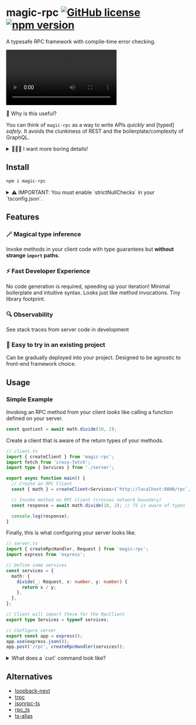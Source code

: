 
# magic-rpc [![GitHub license](https://img.shields.io/badge/license-MIT-blue.svg)](https://github.com/abhayvatsa/magic-rpc/blob/master/LICENSE) [![npm version](https://img.shields.io/npm/v/magic-rpc.svg?style=flat)](https://www.npmjs.com/package/magic-rpc)

A typesafe RPC framework with compile-time error checking.

![![magic-rpc-demo](https://user-images.githubusercontent.com/15083292/126031170-0f884932-52f8-4484-86be-2db1b9b3fa61.gif)](https://user-images.githubusercontent.com/15083292/124224599-d2c79700-daba-11eb-8e79-b35dbce50ef8.mp4)

🤔 Why is this useful?

You can think of `magic-rpc` as a way to write APIs _quickly_ and [typed]
_safely_. It avoids the clunkiness of REST and the boilerplate/complexity of
GraphQL.

<details>

<summary>👩🏼‍🏫 I want more boring details!</summary>

**Motivation:**

It helps to have correctness guarantees from your compiler when writing your
programs. This is applicable when writing client-server applications, but
requires some tooling to achieve.

To this end, we can use an RPC client that is aware of the return type of the
server response. We will encode the _data type_ and _error type_ into the return
type of an RPC method. The client will _infer_ the type of the RPC
method enabling the compiler to know about data and error types. The compiler
will enforce appropriate error handling on the client: providing us
strongly-typed client-server code.

**Inspiration:**

This project is loosely based on
[JSON RPC](https://www.jsonrpc.org/specification).

Our error propagation is inspired by
[Rust's Result type](https://doc.rust-lang.org/std/result/), which returns a
tuple of `Result<T, E>` from a function. Here `T` is your data type and `E` is
your error type.

</details>

## Install

```bash
npm i magic-rpc
```

<details>

<summary>
⚠️ IMPORTANT: You must enable `strictNullChecks` in your `tsconfig.json`.
</summary>

Typescript currently has a
[bug](https://github.com/microsoft/TypeScript/issues/10564), making type
narrowing only work when `strictNullChecks` is turned on.

```jsonc
// tsconfig.json
{
  // ...
  "compilerOptions": {
    // ...
    "strictNullChecks": true
  }
}
```

</details>

## Features

### 🪄 Magical type inference

Invoke methods in your client code with type guarantees but **without strange
`import` paths**.

### ⚡️ Fast Developer Experience

No code generation is required, speeding up your iteration! Minimal boilerplate
and intuitive syntax. Looks just like method invocations. Tiny library
footprint.

### 🔍 Observability

See stack traces from server code in development

### 🚧 Easy to try in an existing project

Can be gradually deployed into your project.
Designed to be agnostic to front-end framework choice.

## Usage

### Simple Example

Invoking an RPC method from your client _looks_ like calling a function defined
on your server.

```typescript
const quotient = await math.divide(10, 2);
```

Create a client that is aware of the return types of your methods.

```typescript
// client.ts
import { createClient } from 'magic-rpc';
import fetch from 'cross-fetch';
import type { Services } from './server';

export async function main() {
  // Create an RPC Client
  const { math } = createClient<Services>(`http://localhost:8080/rpc`, fetch);

  // Invoke method on RPC client (crosses network boundary)
  const response = await math.divide(10, 2); // TS is aware of types

  console.log(response);
}
```

Finally, this is what configuring your server looks like.

```typescript
// server.ts
import { createRpcHandler, Request } from 'magic-rpc';
import express from 'express';

// Define some services
const services = {
  math: {
    divide(_: Request, x: number, y: number) {
      return x / y;
    },
  },
};

// Client will import these for the RpcClient
export type Services = typeof services;

// Configure server
export const app = express();
app.use(express.json());
app.post('/rpc', createRpcHandler(services));
```

<details>

<summary>
What does a `curl` command look like?
</summary>

```bash
$ curl localhost:8080/rpc \
  --header "Content-Type: application/json" \
  --request POST \
  --data '{
    "service": "math",
    "method": "divide",
    "params": [99, 3]
  }'
{"result":{"ok":true,"err":false,"val":33}}
```

</details>

## Alternatives

- [loopback-next](https://github.com/strongloop/loopback-next)
- [trpc](https://github.com/vriad/trpc)
- [jsonrpc-ts](https://github.com/shekohex/jsonrpc-ts)
- [rpc_ts](https://github.com/aiden/rpc_ts)
- [ts-alias](https://github.com/coffeemug/ts-alias)
